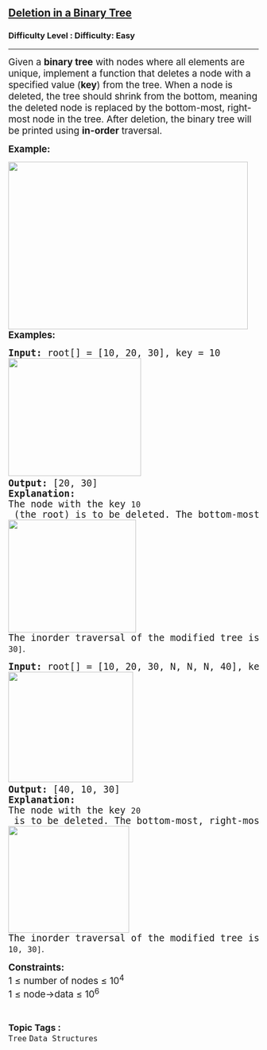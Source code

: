 <h2><a href="https://www.geeksforgeeks.org/problems/deletion-in-a-binary-tree/1">Deletion in a Binary Tree</a></h2><h3>Difficulty Level : Difficulty: Easy</h3><hr><div class="problems_problem_content__Xm_eO"><p><span style="font-size: 14pt;">Given a <strong>binary tree</strong> with nodes where all elements are unique, implement a function that deletes a node with a specified value (<strong>key</strong>) from the tree. When a node is deleted, the tree should shrink from the bottom, meaning the deleted node is replaced by the bottom-most, right-most node in the tree. After deletion, the binary tree will be printed using <strong>in-order</strong> traversal.</span></p>
<p><span style="font-size: 14pt;"><strong>Example:</strong></span></p>
<p><span style="font-size: 14pt;"><img src="https://media.geeksforgeeks.org/img-practice/prod/addEditProblem/700673/Web/Other/blobid0_1733418092.jpg" width="482" height="337"><br><strong>Examples:</strong></span></p>
<pre><span style="font-size: 14pt;"><strong>Input: </strong>root[] = [10, 20, 30], key = 10<br><img src="https://media.geeksforgeeks.org/img-practice/prod/addEditProblem/700673/Web/Other/blobid0_1733321134.jpg" width="267" height="237"> <br><strong>Output: </strong>[20, 30]
<strong>Explanation:</strong>
The node with the key <code>10</code> (the root) is to be deleted. The bottom-most, right-most node (<code>30</code>) replaces node <code>10</code>. The modified tree becomes: <br><img src="https://media.geeksforgeeks.org/img-practice/prod/addEditProblem/700673/Web/Other/blobid2_1733321183.jpg" width="257" height="227"><br>The inorder traversal of the modified tree is <code>[20, 30]</code><span style="font-family: -apple-system, BlinkMacSystemFont, 'Segoe UI', Roboto, Oxygen, Ubuntu, Cantarell, 'Open Sans', 'Helvetica Neue', sans-serif;">.</span><br></span></pre>
<pre><span style="font-size: 14pt;"><strong>Input: </strong>root[] = [10, 20, 30, N, N, N, 40], key = 20</span><br><span style="font-size: 14pt;"><img src="https://media.geeksforgeeks.org/img-practice/prod/addEditProblem/700673/Web/Other/blobid3_1733321259.jpg" width="251" height="222"> <br><strong>Output: </strong>[40, 10, 30]
<strong>Explanation: <br></strong>The node with the key <code>20</code> is to be deleted. The bottom-most, right-most node (<code>40</code>) replaces node <code>20</code>. The modified tree becomes:</span><br><span style="font-size: 14pt;"><img src="https://media.geeksforgeeks.org/img-practice/prod/addEditProblem/700673/Web/Other/blobid4_1733321285.jpg" width="243" height="215"><br>The inorder traversal of the modified tree is <code>[40, 10, 30]</code><span style="font-family: -apple-system, BlinkMacSystemFont, 'Segoe UI', Roboto, Oxygen, Ubuntu, Cantarell, 'Open Sans', 'Helvetica Neue', sans-serif;">.</span></span></pre>
<p><span style="font-size: 14pt;"><strong>Constraints:</strong><br>1&nbsp;≤ number of nodes ≤ 10<sup>4</sup></span><br><span style="font-size: 14pt;">1&nbsp;≤ node-&gt;data ≤ 10<sup>6</sup></span></p></div><br><p><span style=font-size:18px><strong>Topic Tags : </strong><br><code>Tree</code>&nbsp;<code>Data Structures</code>&nbsp;